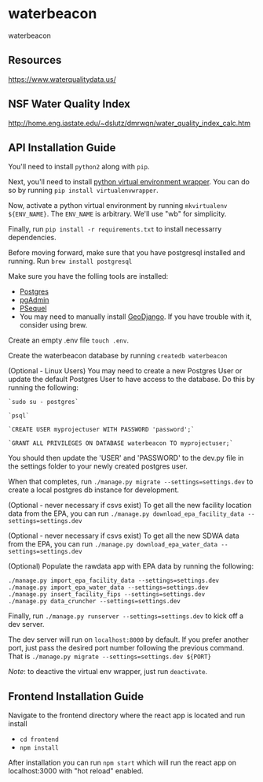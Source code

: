 # waterbeacon

waterbeacon

## Resources

https://www.waterqualitydata.us/

## NSF Water Quality Index

http://home.eng.iastate.edu/~dslutz/dmrwqn/water_quality_index_calc.htm

## API Installation Guide

You'll need to install `python2` along with `pip`.

Next, you'll need to install [python virtual environment wrapper](https://virtualenvwrapper.readthedocs.io/en/latest/). You can do so by running `pip install virtualenvwrapper`.

Now, activate a python virtual environment by running `mkvirtualenv ${ENV_NAME}`. The `ENV_NAME` is arbitrary. We'll use "wb" for simplicity.

Finally, run `pip install -r requirements.txt` to install necessarry dependencies.

Before moving forward, make sure that you have postgresql installed and running. Run `brew install postgresql`

Make sure you have the folling tools are installed:

* [Postgres](https://postgresapp.com/downloads.html)
* [pgAdmin](https://www.postgresql.org/ftp/pgadmin/pgadmin4)
* [PSequel](http://www.psequel.com/)
* You may need to manually install [GeoDjango](https://docs.djangoproject.com/en/1.11/ref/contrib/gis/install/#homebrew). If you have trouble with it, consider using brew.

Create an empty .env file `touch .env`.

Create the waterbeacon database by running `createdb waterbeacon`

(Optional - Linux Users) You may need to create a new Postgres User or update the default Postgres User to have access to the database.  Do this by running the following:

    `sudo su - postgres`

    `psql`

    `CREATE USER myprojectuser WITH PASSWORD 'password';`
    
    `GRANT ALL PRIVILEGES ON DATABASE waterbeacon TO myprojectuser;`

You should then update the 'USER' and 'PASSWORD' to the dev.py file in the settings folder to your newly created postgres user.

When that completes, run `./manage.py migrate --settings=settings.dev` to create a local postgres db instance for development.

(Optional - never necessary if csvs exist) To get all the new facility location data from the EPA, you can run `./manage.py download_epa_facility_data --settings=settings.dev`

(Optional - never necessary if csvs exist) To get all the new SDWA data from the EPA, you can run `./manage.py download_epa_water_data --settings=settings.dev`

(Optional) Populate the rawdata app with EPA data by running the following:

    ./manage.py import_epa_facility_data --settings=settings.dev
    ./manage.py import_epa_water_data --settings=settings.dev
    ./manage.py insert_facility_fips --settings=settings.dev
    ./manage.py data_cruncher --settings=settings.dev

Finally, run `./manage.py runserver --settings=settings.dev` to kick off a dev server.

The dev server will run on `localhost:8000` by default. If you prefer another port, just pass the desired port number following the previous command. That is `./manage.py migrate --settings=settings.dev ${PORT}`

_Note_: to deactive the virtual env wrapper, just run `deactivate`.

## Frontend Installation Guide

Navigate to the frontend directory where the react app is located and run install

* `cd frontend`
* `npm install`

After installation you can run `npm start` which will run the react app on localhost:3000 with "hot reload" enabled.
